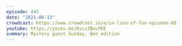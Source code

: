 ```yaml
---
episode: 443
date: "2021-06-13"
crowdcast: https://www.crowdcast.io/e/in-lieu-of-fun-episode-68
youtube: https://youtu.be/Kvcs3BoLPKE
summary: Mystery guest Sunday, Ben edition
---
```


